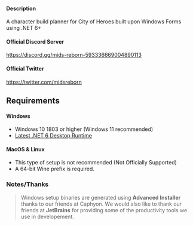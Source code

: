#### Description
A character build planner for City of Heroes built upon Windows Forms using .NET 6+

#### Official Discord Server
https://discord.gg/mids-reborn-593336669004890113

#### Official Twitter
https://twitter.com/midsreborn

## Requirements

#### Windows
   * Windows 10 1803 or higher (Windows 11 recommended)
   * [Latest .NET 6 Desktop Runtime](https://dotnet.microsoft.com/en-us/download/dotnet/6.0)
   
#### MacOS & Linux
   * This type of setup is not recommended (Not Officially Supported)
   * A 64-bit Wine prefix is required.

### Notes/Thanks
>Windows setup binaries are generated using **Advanced Installer** thanks to our friends at Caphyon.
>We would also like to thank our friends at **JetBrains** for providing some of the productivity tools we use in developement.
